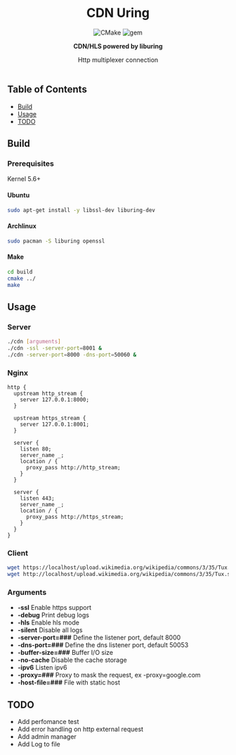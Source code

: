 <h1 align="center">CDN Uring</h1>
<div align="center">

![CMake](https://github.com/lanstat/cdn-uring/actions/workflows/cmake.yml/badge.svg)
![gem](https://img.shields.io/badge/platform-linux--x64%20%7C%20linux--x32%20%7C%20linux--arm-orange)

  <strong>CDN/HLS powered by liburing</strong>
</div>
<div align="center">
  Http multiplexer connection
</div>

<br />


## Table of Contents
- [Build](#build)
- [Usage](#usage)
- [TODO](#todo)

## Build

### Prerequisites

Kernel 5.6+

#### Ubuntu
```sh
sudo apt-get install -y libssl-dev liburing-dev
```

#### Archlinux
```sh
sudo pacman -S liburing openssl
```

#### Make
```sh
cd build
cmake ../
make
```

## Usage 

### Server
```sh
./cdn [arguments]
./cdn -ssl -server-port=8001 &
./cdn -server-port=8000 -dns-port=50060 &
```
### Nginx
```nginx
http {
  upstream http_stream {
    server 127.0.0.1:8000;
  }
  
  upstream https_stream {
    server 127.0.0.1:8001;
  }

  server {
    listen 80;
    server_name _;
    location / {
      proxy_pass http://http_stream;
    }
  }
  
  server {
    listen 443;
    server_name _;
    location / {
      proxy_pass http://https_stream;
    }
  }
}
```
### Client
```sh
wget https://localhost/upload.wikimedia.org/wikipedia/commons/3/35/Tux.svg
wget http://localhost/upload.wikimedia.org/wikipedia/commons/3/35/Tux.svg
```
### Arguments
- __-ssl__ Enable https support
- __-debug__ Print debug logs
- __-hls__ Enable hls mode
- __-silent__ Disable all logs
- __-server-port=###__ Define the listener port, default 8000
- __-dns-port=###__ Define the dns listener port, default 50053
- __-buffer-size=###__ Buffer I/O size
- __-no-cache__ Disable the cache storage
- __-ipv6__ Listen ipv6
- __-proxy=###__ Proxy to mask the request, ex -proxy=google.com
- __-host-file=###__ File with static host

## TODO
- Add perfomance test
- Add error handling on http external request
- Add admin manager
- Add Log to file
